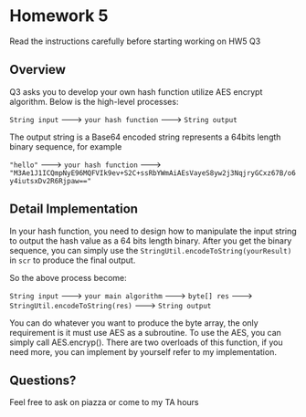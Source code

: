 # Homework 5

Read the instructions carefully before starting working on HW5 Q3

## Overview
Q3 asks you to develop your own hash function utilize AES encrypt algorithm. Below is the high-level processes:

`String input` ---> `your hash function` ---> `String output` 

The output string is a Base64 encoded string represents a 64bits length binary sequence,  for example 

`"hello"` ---> `your hash function` ---> `"M3Ae1J1ICQmpNyE96MQFVIk9ev+S2C+ssRbYWmAiAEsVayeS8yw2j3NqjryGCxz67B/o6y4iutsxDv2R6Rjpaw=="`

## Detail Implementation

In your hash function, you need to design how to manipulate the input string to output the hash value as a 64 bits length binary. After you get the binary sequence, you can simply use the `StringUtil.encodeToString(yourResult)` in `scr` to produce the final output. 

So the above process become:

`String input` ---> `your main algorithm` ---> `byte[] res` ---> `StringUtil.encodeToString(res)` ---> `String output`

You can do whatever you want to produce the byte array, the only requirement is it must use AES as a subroutine. To use the AES, you can simply call AES.encryp(). There are two overloads of this function, if you need more, you can implement by yourself refer to my implementation.

## Questions?

Feel free to ask on piazza or come to my TA hours

